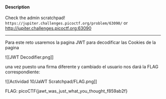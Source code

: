 
#### Description

Check the admin scratchpad! `https://jupiter.challenges.picoctf.org/problem/63090/` or http://jupiter.challenges.picoctf.org:63090

---

Para este reto usaremos la pagina JWT para decodificar las Cookies de la pagina

![[JWT Decodifier.png]]

una vez puesto una firma diferente y cambiado el usuario nos dará la FLAG correspondiente:

![[Actividad 10/JaWT Scratchpad/FLAG.png]]


FLAG:
picoCTF{jawt_was_just_what_you_thought_f859ab2f}